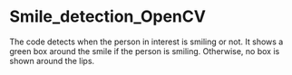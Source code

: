 # Smile_detection_OpenCV
The code detects when the person in interest is smiling or not. It shows a green box around the smile if the person is smiling. Otherwise, no box is shown around the lips.
